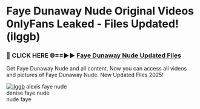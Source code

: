 # Faye Dunaway Nude Original Videos 0nlyFans Leaked - Files Updated! (ilggb)

<h3>🔴 CLICK HERE 🌐==►► <a href="https://tinyurl.com/yrmya6cz" rel="nofollow">Faye Dunaway Nude Updated Files</a></h3>

Get Faye Dunaway Nude and all content. Now you can access all videos and pictures of Faye Dunaway Nude. New Updated Files 2025!

[![ilggb](https://i.imgur.com/FMdXYCs.gif)](https://tinyurl.com/yrmya6cz)
alexis faye nude<br>
denise faye nude<br>
nude faye